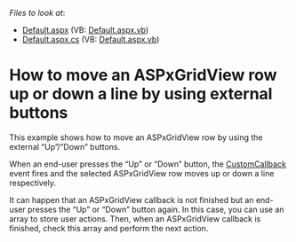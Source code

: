 <!-- default file list -->
*Files to look at*:

* [Default.aspx](./CS/WebSite/Default.aspx) (VB: [Default.aspx.vb](./VB/WebSite/Default.aspx.vb))
* [Default.aspx.cs](./CS/WebSite/Default.aspx.cs) (VB: [Default.aspx.vb](./VB/WebSite/Default.aspx.vb))
<!-- default file list end -->
# How to move an ASPxGridView row up or down a line by using external buttons


<p>This example shows how to move an ASPxGridView row by using the external “Up”/“Down” buttons.</p><p>When an end-user presses the “Up” or “Down” button, the <a href="http://documentation.devexpress.com/#AspNet/DevExpressWebASPxGridViewASPxGridView_CustomCallbacktopic"><u>CustomCallback</u></a> event fires and the selected ASPxGridView row moves up or down a line respectively.</p><p>It can happen that an ASPxGridView callback is not finished but an end-user presses the “Up” or “Down” button again. In this case, you can use an array to store user actions. Then, when an ASPxGridView callback is finished, check this array and perform the next action.</p>

<br/>


